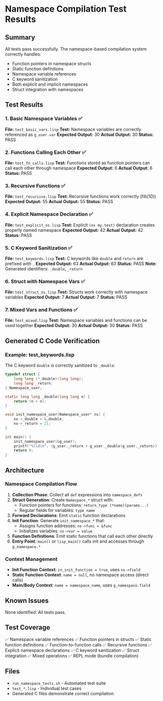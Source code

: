 # Namespace Compilation Test Results

## Summary
All tests pass successfully. The namespace-based compilation system correctly handles:
- Function pointers in namespace structs
- Static function definitions
- Namespace variable references
- C keyword sanitization
- Both explicit and implicit namespaces
- Struct integration with namespaces

## Test Results

### 1. Basic Namespace Variables ✅
**File:** `test_basic_vars.lisp`
**Test:** Namespace variables are correctly referenced as `g_user.var`
**Expected Output:** 30
**Actual Output:** 30
**Status:** PASS

### 2. Functions Calling Each Other ✅
**File:** `test_fn_calls.lisp`
**Test:** Functions stored as function pointers can call each other through namespace
**Expected Output:** 6
**Actual Output:** 6
**Status:** PASS

### 3. Recursive Functions ✅
**File:** `test_recursive.lisp`
**Test:** Recursive functions work correctly (fib(10))
**Expected Output:** 55
**Actual Output:** 55
**Status:** PASS

### 4. Explicit Namespace Declaration ✅
**File:** `test_explicit_ns.lisp`
**Test:** Explicit `(ns my.test)` declaration creates properly named namespace
**Expected Output:** 42
**Actual Output:** 42
**Status:** PASS

### 5. C Keyword Sanitization ✅
**File:** `test_keywords.lisp`
**Test:** C keywords like `double` and `return` are prefixed with `_`
**Expected Output:** 63
**Actual Output:** 63
**Status:** PASS
**Note:** Generated identifiers: `_double`, `_return`

### 6. Struct with Namespace Vars ✅
**File:** `test_struct_ns.lisp`
**Test:** Structs work correctly with namespace variables
**Expected Output:** 7
**Actual Output:** 7
**Status:** PASS

### 7. Mixed Vars and Functions ✅
**File:** `test_mixed.lisp`
**Test:** Namespace variables and functions can be used together
**Expected Output:** 30
**Actual Output:** 30
**Status:** PASS

## Generated C Code Verification

### Example: test_keywords.lisp
The C keyword `double` is correctly sanitized to `_double`:

```c
typedef struct {
    long long (*_double)(long long);
    long long _return;
} Namespace_user;

static long long _double(long long n) {
    return (n + n);
}

void init_namespace_user(Namespace_user* ns) {
    ns->_double = &_double;
    ns->_return = 21;
}

int main() {
    init_namespace_user(&g_user);
    printf("%lld\n", (g_user._return + g_user._double(g_user._return)));
    return 0;
}
```

## Architecture

### Namespace Compilation Flow
1. **Collection Phase**: Collect all `def` expressions into `namespace_defs`
2. **Struct Generation**: Create `Namespace_*` struct with:
   - Function pointers for functions: `return_type (*name)(params...)`
   - Regular fields for variables: `type name`
3. **Forward Declarations**: Emit `static` function declarations
4. **Init Function**: Generate `init_namespace_*` that:
   - Assigns function addresses: `ns->func = &func`
   - Initializes variables: `ns->var = value`
5. **Function Definitions**: Emit static functions that call each other directly
6. **Entry Point**: `main()` or `lisp_main()` calls init and accesses through `g_namespace.*`

### Context Management
- **Init Function Context**: `in_init_function = true`, uses `ns->field`
- **Static Function Context**: `name = null`, no namespace access (direct calls)
- **Main/Body Context**: `name = namespace_name`, uses `g_namespace.field`

## Known Issues
None identified. All tests pass.

## Test Coverage
✅ Namespace variable references
✅ Function pointers in structs
✅ Static function definitions
✅ Function-to-function calls
✅ Recursive functions
✅ Explicit namespace declarations
✅ C keyword sanitization
✅ Struct integration
✅ Mixed operations
✅ REPL mode (bundle compilation)

## Files
- `run_namespace_tests.sh` - Automated test suite
- `test_*.lisp` - Individual test cases
- Generated C files demonstrate correct compilation
